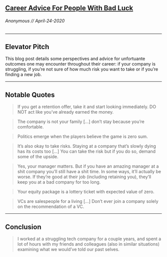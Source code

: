 ## [Career Advice For People With Bad Luck](https://chiefofstuff.substack.com/p/career-advice-for-people-with-bad)
###### Anonymous // April-24-2020
---

Elevator Pitch
------ 
This blog post details some perspectives and advice for unfortuante outcomes one may encounter throughout their career: if your company is struggling, if you’re not sure of how much risk you want to take or if you’re finding a new job.

------ 

Notable Quotes
------ 

> If you get a retention offer, take it and start looking immediately. DO NOT act like you’ve already earned the money.

> The company is not your family [...] don’t stay because you’re comfortable.

> Politics emerge when the players believe the game is zero sum.

> It’s also okay to take risks. Staying at a company that’s slowly dying has its costs too [...] You can take the risk but if you do so, demand some of the upside.

> Yes, your manager matters. But if you have an amazing manager at a shit company you’ll still have a shit time. In some ways, it’ll actually be worse. If they’re good at their job (including retaining you), they’ll keep you at a bad company for too long.

> Your equity package is a lottery ticket with expected value of zero.

> VCs are salespeople for a living [...] Don’t ever join a company solely on the recommendation of a VC.

> 

--- 

Conclusion
------

> I worked at a struggling tech company for a couple years, and spent a lot of hours with my friends and colleagues (also in similar situations) examining what we would’ve told our past selves.

